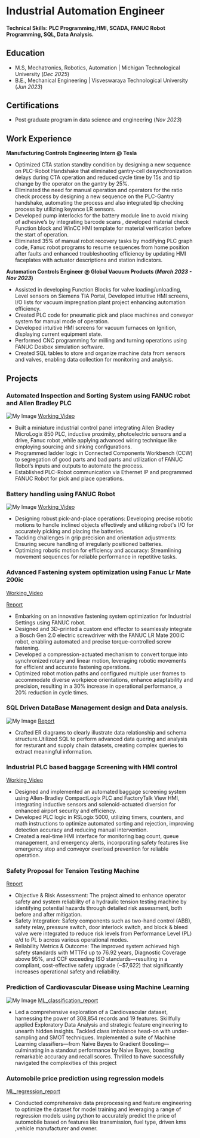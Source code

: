 

# Industrial Automation Engineer

#### Technical Skills: PLC Programming,HMI, SCADA, FANUC Robot Programming, SQL, Data Analysis.

## Education
- M.S, Mechatronics, Robotics, Automation | Michigan Technological University (_Dec 2025_)								       			 			        		
- B.E., Mechanical Engineering | Visveswaraya Technological University (_Jun 2023_) 

## Certifications
- Post graduate program in data science and engineering (_Nov 2023_)
  
## Work Experience

**Manufacturing Controls Engineering Intern @ Tesla**

- Optimized CTA station standby condition by designing a new sequence on PLC-Robot Handshake that eliminated gantry-cell desynchronization delays during CTA operation and reduced cycle time by 15s and tip change    by the operator on the gantry by 25%.
- Eliminated the need for manual operation and operators for the ratio check process by designing a new sequence on the PLC-Gantry handshake, automating the process and also integrated tip checking process by       utilizing keyance LR sensors.
- Developed pump interlocks for the battery module line to avoid mixing of adhesive’s by integrating barcode scans , developed material check Function block and WinCC HMI template for material verification before   the start of operation.
- Eliminated 35% of manual robot recovery tasks by modifying PLC graph code, Fanuc robot programs to resume sequences from home position after faults and enhanced troubleshooting efficiency by updating HMI          faceplates with actuator descriptions and station indicators.

**Automation Controls Engineer @ Global Vacuum Products (_March 2023 - Nov 2023_)**

-	Assisted in developing Function Blocks for valve loading/unloading, Level sensors on Siemens TIA Portal, Developed intuitive HMI screens,  I/O lists for vacuum impregnation plant project enhancing automation efficiency.
-	Created PLC code for pneumatic pick and place machines and conveyor system for manual mode of operation.
-	Developed intuitive HMI screens for vacuum furnaces on Ignition, displaying current equipment state.
-	Performed CNC programming for milling and turning operations using FANUC Dosbox simulation software.
- Created SQL tables to store and organize machine data from sensors and valves, enabling data collection for monitoring and analysis.
  


## Projects

### Automated Inspection and Sorting System using FANUC robot and Allen Bradley PLC
![My Image](assets/photo_2025-04-30_00-42-49.jpg)
[Working_Video](https://drive.google.com/file/d/1zFavhhW5IwPKEUOX1pLkGWlN5phOJ1ts/view?usp=drive_link)

- Built a miniature industrial control panel integrating Allen Bradley MicroLogix 850 PLC, inductive proximity, photoelectric sensors and a drive, Fanuc robot ,while applying advanced wiring technique like employing sourcing and sinking configurations.
- Programmed ladder logic in Connected Components Workbench (CCW) to segregation of good parts and bad parts and utilization of FANUC Robot’s inputs and outputs to automate the process.
- Established PLC-Robot communication via Ethernet IP and programmed FANUC Robot for pick and place operations.
  

### Battery handling using FANUC Robot
![My Image](assets/photo_2025-02-27_00-21-40.jpg)
[Working_Video](https://drive.google.com/file/d/1s7rbbNLWDFGbCjEYHxYW-8YmuNVPgY4s/view?usp=drive_link)
- Designing robust pick-and-place operations: Developing precise robotic motions to handle inclined objects effectively and utilizing robot's I/O for accurately picking and placing the batteries.
- Tackling challenges in grip precision and orientation adjustments: Ensuring secure handling of irregularly positioned batteries.
- Optimizing robotic motion for efficiency and accuracy: Streamlining movement sequences for reliable performance in repetitive tasks.

### Advanced Fastening system optimization using Fanuc Lr Mate 200ic
[Working_Video](https://drive.google.com/file/d/1RvWt3zlZcGb3rKvpXD1IwrS37_vgeLX2/view?usp=drive_link)

[Report](https://drive.google.com/file/d/1ukJjAIbInrGCaXu_DM7fuGiB8CVQARqM/view?usp=drive_link)
- Embarking on an innovative fastening system optimization for Industrial Settings using FANUC robot.
- Designed and 3D-printed a custom end effector to seamlessly integrate a Bosch Gen 2.0 electric screwdriver with the FANUC LR Mate 200iC robot, enabling automated and precise torque-controlled screw fastening. 
- Developed a compression-actuated mechanism to convert torque into synchronized rotary and linear motion, leveraging robotic movements for efficient and accurate fastening operations. 
- Optimized robot motion paths and configured multiple user frames to accommodate diverse workpiece orientations, enhance adaptability and precision, resulting in a 30% increase in operational performance, a 20% reduction in cycle times.

### SQL Driven DataBase Management design and Data analysis.
![My Image](assets/photo_2025-02-27_01-51-02.jpg)
[Report](https://docs.google.com/presentation/d/12dAn-hdMEfNlKBexlSGdcOpKyiXE27LR/edit?usp=drive_link&ouid=115028343743082697341&rtpof=true&sd=true)
- Crafted ER diagrams to clearly illustrate data relationship and schema structure.Utilized SQL to perform advanced data quering and analysis for resturant and supply chain datasets, creating complex queries to extract meaningful information.

### Industrial PLC based baggage Screening with HMI control
[Working_Video](https://drive.google.com/file/d/18izs8OEbYTC-3akZPCTLphO0hwt3Y2RZ/view?usp=drive_link)
- Designed and implemented an automated baggage screening system using Allen-Bradley CompactLogix PLC and FactoryTalk View HMI, integrating inductive sensors and solenoid-actuated diversion for enhanced airport security and efficiency.
- Developed PLC logic in RSLogix 5000, utilizing timers, counters, and math instructions to optimize automated sorting and rejection, improving detection accuracy and reducing manual intervention.
- Created a real-time HMI interface for monitoring bag count, queue management, and emergency alerts, incorporating safety features like emergency stop and conveyor overload prevention for reliable operation.

### Safety Proposal for Tension Testing Machine
[Report](https://drive.google.com/file/d/1WdcxIctHw6QWlvZSU62fZo6S1yxoz6fD/view?usp=drive_link)
- Objective & Risk Assessment: The project aimed to enhance operator safety and system reliability of a hydraulic tension testing machine by identifying potential hazards through detailed risk assessment, both before and after mitigation.
- Safety Integration: Safety components such as two-hand control (ABB), safety relay, pressure switch, door interlock switch, and block & bleed valve were integrated to reduce risk levels from Performance Level (PL) e/d to PL b across various operational modes.
- Reliability Metrics & Outcome: The improved system achieved high safety standards with MTTFd up to 76.92 years, Diagnostic Coverage above 95%, and CCF exceeding ISO standards—resulting in a compliant, cost-effective safety upgrade (~$7,622) that significantly increases operational safety and reliability.
  
### Prediction of Cardiovascular Disease using Machine Learning
![My Image](assets/photo_2025-02-27_01-49-47.jpg)
[ML_classification_report](https://drive.google.com/file/d/199sTHk4ELnh7AEVgIO1uo2BRP1IV_nb9/view?usp=drive_link)
- Led a comprehensive exploration of a Cardiovascular dataset, harnessing the power of 308,854 records and 19 features. Skillfully applied Exploratory Data Analysis and strategic feature engineering to unearth 
  hidden insights. Tackled class imbalance head-on with under-sampling and SMOT techniques. Implemented a suite of Machine Learning classifiers—from Naive Bayes to Gradient Boosting—culminating in a standout 
  performance by Naive Bayes, boasting remarkable accuracy and recall scores. Thrilled to have successfully navigated the complexities of this project
  
### Automobile price prediction using regression models
[ML_regression_report](https://drive.google.com/file/d/174B42unMLL7iDoApJK_Y4JO0QNXAzlzX/view?usp=drive_link)
- Conducted comprehensive data preprocessing and feature engineering to optimize the dataset for model training and leveraging a range of regression models using python to accurately predict the price of 
  automobile based on features like transmission, fuel type, driven kms ,vehicle manufacturer and owner.


  
  



